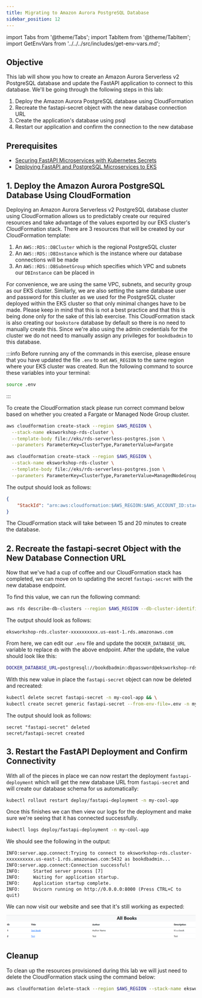 ```yaml
---
title: Migrating to Amazon Aurora PostgreSQL Database
sidebar_position: 12
---
```

import Tabs from '@theme/Tabs';
import TabItem from '@theme/TabItem';
import GetEnvVars from '../../../src/includes/get-env-vars.md';

## Objective

This lab will show you how to create an Amazon Aurora Serverless v2 PostgreSQL database and update the FastAPI application to connect to this database. We'll be going through the following steps in this lab:

1. Deploy the Amazon Aurora PostgreSQL database using CloudFormation
2. Recreate the fastapi-secret object with the new database connection URL
3. Create the application's database using psql
4. Restart our application and confirm the connection to the new database

## Prerequisites

* [Securing FastAPI Microservices with Kubernetes Secrets](../python/deploy-secrets.md)
* [Deploying FastAPI and PostgreSQL Microservices to EKS](../python/deploy-app.md)

<!--This is a shared file at src/includes/get-env-vars.md that tells users to navigate to the 'python-fastapi-demo-docker' directory where their environment variables are sourced.-->
<GetEnvVars />

## 1. Deploy the Amazon Aurora PostgreSQL Database Using CloudFormation

Deploying an Amazon Aurora Serverless v2 PostgreSQL database cluster using CloudFormation allows us to predictably create our required resources and take advantage of the values exported by our EKS cluster's CloudFormation stack. There are 3 resources that will be created by our CloudFormation template:

1. An `AWS::RDS::DBCluster` which is the regional PostgreSQL cluster
2. An `AWS::RDS::DBInstance` which is the instance where our database connections will be made
3. An `AWS::RDS::DBSubnetGroup` which specifies which VPC and subnets our `DBInstance` can be placed in

For convenience, we are using the same VPC, subnets, and security group as our EKS cluster. Similarly, we are also setting the same database user and password for this cluster as we used for the PostgreSQL cluster deployed within the EKS cluster so that only minimal changes have to be made. Please keep in mind that this is not a best practice and that this is being done only for the sake of this lab exercise. This CloudFormation stack is also creating our `bookstore` database by default so there is no need to manually create this. Since we're also using the admin credentials for the cluster we do not need to manually assign any privileges for `bookdbadmin` to this database.

:::info
Before running any of the commands in this exercise, please ensure that you have updated the file `.env` to set `AWS_REGION` to the same region where your EKS cluster was created. Run the following command to source these variables into your terminal:

```bash
source .env
```
:::

To create the CloudFormation stack please run correct command below based on whether you created a Fargate or Managed Node Group cluster.


<Tabs>
  <TabItem value="Fargate" label="Fargate" default>

```bash
aws cloudformation create-stack --region $AWS_REGION \
  --stack-name eksworkshop-rds-cluster \
  --template-body file://eks/rds-serverless-postgres.json \
  --parameters ParameterKey=ClusterType,ParameterValue=Fargate
```

  </TabItem>
  <TabItem value="Managed Node Groups" label="Managed Node Groups">

```bash
aws cloudformation create-stack --region $AWS_REGION \
  --stack-name eksworkshop-rds-cluster \
  --template-body file://eks/rds-serverless-postgres.json \
  --parameters ParameterKey=ClusterType,ParameterValue=ManagedNodeGroup
```

  </TabItem>
</Tabs>


The output should look as follows:

```json
{
    "StackId": "arn:aws:cloudformation:$AWS_REGION:$AWS_ACCOUNT_ID:stack/eksworkshop-rds-cluster/9aa714d0-7e3d-11ee-91c8-0aa42affc2ab"
}
```

The CloudFormation stack will take between 15 and 20 minutes to create the database.

## 2. Recreate the fastapi-secret Object with the New Database Connection URL

Now that we've had a cup of coffee and our CloudFormation stack has completed, we can move on to updating the secret `fastapi-secret` with the new database endpoint.

To find this value, we can run the following command:

```bash
aws rds describe-db-clusters --region $AWS_REGION --db-cluster-identifier eksworkshop-rds --query 'DBClusters[0].Endpoint' --output text
```

The output should look as follows:

```
eksworkshop-rds.cluster-xxxxxxxxxx.us-east-1.rds.amazonaws.com
```

From here, we can edit our `.env` file and update the `DOCKER_DATABASE_URL` variable to replace `db` with the above endpoint. After the update, the value should look like this:

```bash
DOCKER_DATABASE_URL=postgresql://bookdbadmin:dbpassword@eksworkshop-rds.cluster-xxxxxxxxxx.us-east-1.rds.amazonaws.com:5432/bookstore
```

With this new value in place the `fastapi-secret` object can now be deleted and recreated:

```bash
kubectl delete secret fastapi-secret -n my-cool-app && \
kubectl create secret generic fastapi-secret --from-env-file=.env -n my-cool-app
```

The output should look as follows:

```
secret "fastapi-secret" deleted
secret/fastapi-secret created
```

## 3. Restart the FastAPI Deployment and Confirm Connectivity

With all of the pieces in place we can now restart the deployment `fastapi-deployment` which will get the new database URL from `fastapi-secret` and will create our database schema for us automatically:

```bash
kubectl rollout restart deploy/fastapi-deployment -n my-cool-app
```

Once this finishes we can then view our logs for the deployment and make sure we're seeing that it has connected successfully.

```bash
kubectl logs deploy/fastapi-deployment -n my-cool-app
```

We should see the following in the output:

```log
INFO:server.app.connect:Trying to connect to eksworkshop-rds.cluster-xxxxxxxxxx.us-east-1.rds.amazonaws.com:5432 as bookdbadmin...
INFO:server.app.connect:Connection successful!
INFO:     Started server process [7]
INFO:     Waiting for application startup.
INFO:     Application startup complete.
INFO:     Uvicorn running on http://0.0.0.0:8000 (Press CTRL+C to quit)
```

We can now visit our website and see that it's still working as expected:

![Screenshot of the FastAPI website showing that books have been created successfully](./images/aws-rds-books.png)

## Cleanup

To clean up the resources provisioned during this lab we will just need to delete the CloudFormation stack using the command below:

```bash
aws cloudformation delete-stack --region $AWS_REGION --stack-name eksworkshop-rds
```